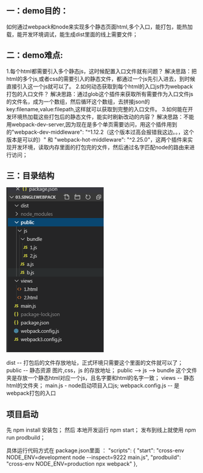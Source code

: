 ## 一：demo目的：
如何通过webpack和node来实现多个静态页面html,多个入口，能打包，能热加载，能开发环境调试，能生成dist里面的线上需要文件；

## 二：demo难点:
1.每个html都需要引入多个静态js，这时候配置入口文件就有问题？
	解决思路：把html的多个js,或者css的需要引入的静态文件，都通过一个js先引入进去，到时候直接引入这一个js就可以了。
2.如何动态获取到每个html的入口js作为webpack打包的入口文件？
	解决思路：通过glob这个插件来获取所有需要作为入口文件js的文件名，成为一个数组，然后循环这个数组，去拼接json的key:filename,value:filepath,这样就可以获取到完整的入口文件。
3.如何能在开发环境热加载这些打包后的静态文件，能实时刷新改动的内容？
	解决思路：不能用webpack-dev-server,因为现在是多个单页需要访问，用这个插件用到的"webpack-dev-middleware": "^1.12.2（这个版本过高会报错我这边。。，这个版本是可以的）" 和 "webpack-hot-middleware": "^2.25.0"，这两个插件来实现开发环境，读取内存里面的打包完的文件，然后通过名字匹配node的路由来进行访问；

## 三：目录结构
 ![image](./public/file.png)

dist -- 打包后的文件存放地址，正式环境只需要这个里面的文件就可以了；
public -- 静态资源 图片,css，js 的存放地址；
public --> js --> bundle 这个文件夹是存放一个静态html对应一个js，且名字要和html的名字一致；
views -- 静态html的文件夹；
main.js - node启动项目入口js;
webpack.config.js -- 是webpack打包的入口

## 项目启动
先 npm install 安装包；
然后 本地开发运行  npm start；
发布到线上就使用 npm run prodbuild；

具体运行代码方式在 package.json里面 ：
 "scripts": {
    "start": "cross-env NODE_ENV=development node --inspect=9222 main.js",
    "prodbuild": "cross-env NODE_ENV=production npx webpack"
  },